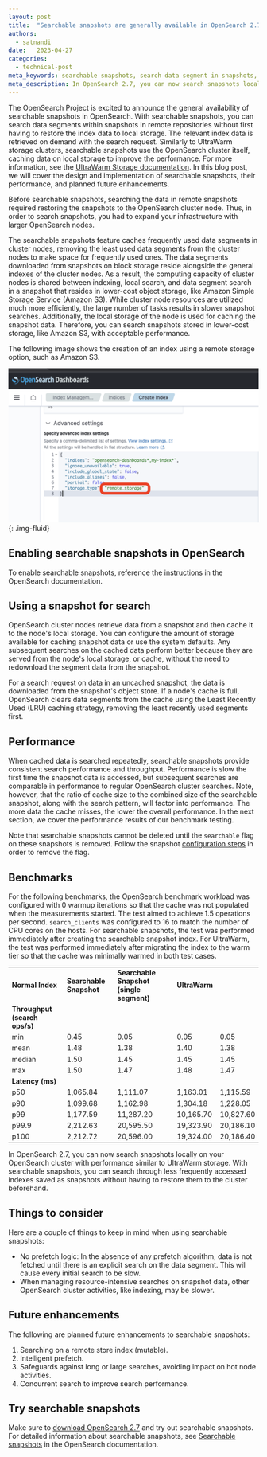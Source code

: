 ```yaml
---
layout: post
title:  "Searchable snapshots are generally available in OpenSearch 2.7"
authors:
  - satnandi
date:   2023-04-27
categories:
  - technical-post
meta_keywords: searchable snapshots, search data segment in snapshots, searchable snapshot index, OpenSearch 2.7
meta_description: In OpenSearch 2.7, you can now search snapshots locally on your OpenSearch cluster with performance similar to UltraWarm storage. With searchable snapshots, you can search through less frequently accessed indexes saved as snapshots without having to restore them to the cluster beforehand.
---
```


The OpenSearch Project is excited to announce the general availability of searchable snapshots in OpenSearch. With searchable snapshots, you can search data segments within snapshots in remote repositories without first having to restore the index data to local storage. The relevant index data is retrieved on demand with the search request. Similarly to UltraWarm storage clusters, searchable snapshots use the OpenSearch cluster itself, caching data on local storage to improve the performance. For more information, see the [UltraWarm Storage documentation](https://docs.aws.amazon.com/opensearch-service/latest/developerguide/ultrawarm.html). In this blog post, we will cover the design and implementation of searchable snapshots, their performance, and planned future enhancements. 

Before searchable snapshots, searching the data in remote snapshots required restoring the snapshots to the OpenSearch cluster node. Thus, in order to search snapshots, you had to expand your infrastructure with larger OpenSearch nodes. 

The searchable snapshots feature caches frequently used data segments in cluster nodes, removing the least used data segments from the cluster nodes to make space for frequently used ones. The data segments downloaded from snapshots on block storage reside alongside the general indexes of the cluster nodes. As a result, the computing capacity of cluster nodes is shared between indexing, local search, and data segment search in a snapshot that resides in lower-cost object storage, like Amazon Simple Storage Service (Amazon S3). While cluster node resources are utilized much more efficiently, the large number of tasks results in slower snapshot searches. Additionally, the local storage of the node is used for caching the snapshot data. Therefore, you can search snapshots stored in lower-cost storage, like Amazon S3, with acceptable performance.

The following image shows the creation of an index using a remote storage option, such as Amazon S3.

![Searchable Snapshots](/assets/media/blog-images/search_snap.png){: .img-fluid}

## Enabling searchable snapshots in OpenSearch

To enable searchable snapshots, reference the [instructions](https://opensearch.org/docs/latest/tuning-your-cluster/availability-and-recovery/snapshots/searchable_snapshot/) in the OpenSearch documentation.

## Using a snapshot for search

OpenSearch cluster nodes retrieve data from a snapshot and then cache it to the node's local storage. You can configure the amount of storage available for caching snapshot data or use the system defaults. Any subsequent searches on the cached data perform better because they are served from the node's local storage, or cache, without the need to redownload the segment data from the snapshot.

For a search request on data in an uncached snapshot, the data is downloaded from the snapshot's object store. If a node's cache is full, OpenSearch clears data segments from the cache using the Least Recently Used (LRU) caching strategy, removing the least recently used segments first.

## Performance

When cached data is searched repeatedly, searchable snapshots provide consistent search performance and throughput. Performance is slow the first time the snapshot data is accessed, but subsequent searches are comparable in performance to regular OpenSearch cluster searches. Note, however, that the ratio of cache size to the combined size of the searchable snapshot, along with the search pattern, will factor into performance. The more data the cache misses, the lower the overall performance. In the next section, we cover the performance results of our benchmark testing.

Note that searchable snapshots cannot be deleted until the `searchable` flag on these snapshots is removed. Follow the snapshot [configuration steps]({{site.url}}{{site.baseurl}}/tuning-your-cluster/availability-and-recovery/snapshots/snapshot-restore/) in order to remove the flag.

## Benchmarks

For the following benchmarks, the OpenSearch benchmark workload was configured with 0 warmup iterations so that the cache was not populated when the measurements started. The test aimed to achieve 1.5 operations per second. `search_clients` was configured to 16 to match the number of CPU cores on the hosts. For searchable snapshots, the test was performed immediately after creating the searchable snapshot index. For UltraWarm, the test was performed immediately after migrating the index to the warm tier so that the cache was minimally warmed in both test cases.

<table><colgroup><col /><col /><col /><col /><col /></colgroup>
<tbody>
<tr>
<td><strong>Normal Index</strong></td>
<td><strong>Searchable Snapshot</strong></td>
<td><strong>Searchable Snapshot (single segment)</strong></td>
<td><strong>UltraWarm</strong></td>
</tr>
<tr>
<td><strong>Throughput (search ops/s)</strong></td>
</tr>
<tr>
<td>min</td>
<td>0.45</td>
<td>0.05</td>
<td>0.05</td>
<td>0.05</td>
</tr>
<tr>
<td>mean</td>
<td>1.48</td>
<td>1.38</td>
<td>1.40</td>
<td>1.38</td>
</tr>
<tr>
<td>median</td>
<td>1.50</td>
<td>1.45</td>
<td>1.45</td>
<td>1.45</td>
</tr>
<tr>
<td>max</td>
<td>1.50</td>
<td>1.47</td>
<td>1.48</td>
<td>1.47</td>
</tr>
<tr>
<td><strong>Latency (ms)</strong></td>
</tr>
<tr>
<td>p50</td>
<td>1,065.84</td>
<td>1,111.07</td>
<td>1,163.01</td>
<td>1,115.59</td>
</tr>
<tr>
<td>p90</td>
<td>1,099.68</td>
<td>1,162.98</td>
<td>1,304.18</td>
<td>1,228.05</td>
</tr>
<tr>
<td>p99</td>
<td>1,177.59</td>
<td>11,287.20</td>
<td>10,165.70</td>
<td>10,827.60</td>
</tr>
<tr>
<td>p99.9</td>
<td>2,212.63</td>
<td>20,595.50</td>
<td>19,323.90</td>
<td>20,186.10</td>
</tr>
<tr>
<td>p100</td>
<td>2,212.72</td>
<td>20,596.00</td>
<td>19,324.00</td>
<td>20,186.40</td>
</tr>
</tbody>
</table>

In OpenSearch 2.7, you can now search snapshots locally on your OpenSearch cluster with performance similar to UltraWarm storage. With searchable snapshots, you can search through less frequently accessed indexes saved as snapshots without having to restore them to the cluster beforehand. 

## Things to consider

Here are a couple of things to keep in mind when using searchable snapshots:

- No prefetch logic: In the absence of any prefetch algorithm, data is not fetched until there is an explicit search on the data segment. This will cause every initial search to be slow.
- When managing resource-intensive searches on snapshot data, other OpenSearch cluster activities, like indexing, may be slower.

## Future enhancements

The following are planned future enhancements to searchable snapshots:

1. Searching on a remote store index (mutable).
1. Intelligent prefetch.
1. Safeguards against long or large searches, avoiding impact on hot node activities.
1. Concurrent search to improve search performance.

## Try searchable snapshots

Make sure to [download OpenSearch 2.7](https://opensearch.org/downloads.html) and try out searchable snapshots. For detailed information about searchable snapshots, see [Searchable snapshots](https://opensearch.org/docs/latest/tuning-your-cluster/availability-and-recovery/snapshots/searchable_snapshot/) in the OpenSearch documentation.
